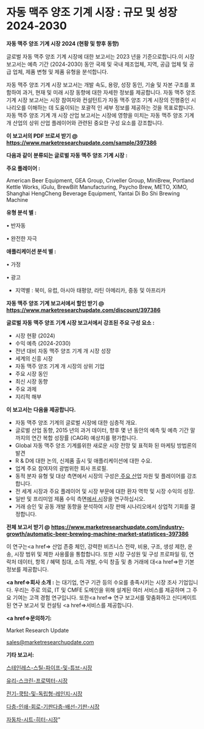 # 자동 맥주 양조 기계 시장 : 규모 및 성장 2024-2030

<strong>자동 맥주 양조 기계 시장 2024 (현황 및 향후 동향)</strong>

글로벌 자동 맥주 양조 기계 시장에 대한 보고서는 2023 년을 기준으로합니다.이 시장 보고서는 예측 기간 (2024-2030) 동안 국제 및 국내 제조업체, 지역, 공급 업체 및 공급 업체, 제품 변형 및 제품 유형을 분석합니다.

자동 맥주 양조 기계 시장 보고서는 개발 속도, 용량, 성장 동인, 기술 및 자본 구조를 포함하여 과거, 현재 및 미래 시장 동향에 대한 자세한 정보를 제공합니다. 자동 맥주 양조 기계 시장 보고서는 시장 참여자와 컨설턴트가 자동 맥주 양조 기계 시장의 진행중인 시나리오를 이해하는 데 도움이되는 포괄적 인 세부 정보를 제공하는 것을 목표로합니다. 자동 맥주 양조 기계 개 시장 산업 보고서는 시장에 영향을 미치는 자동 맥주 양조 기계 개 산업의 상위 산업 플레이어와 관련된 중요한 구성 요소를 강조합니다.



<strong>이 보고서의 PDF 브로셔 받기 @ <a href=https://www.marketresearchupdate.com/sample/397386>https://www.marketresearchupdate.com/sample/397386</a></strong>



<strong>다음과 같이 분류되는 글로벌 자동 맥주 양조 기계 시장 :</strong>



<strong>주요 플레이어 :</strong>

American Beer Equipment, GEA Group, Criveller Group, MiniBrew, Portland Kettle Works, iGulu, BrewBilt Manufacturing, Psycho Brew, METO, XIMO, Shanghai HengCheng Beverage Equipment, Yantai Di Bo Shi Brewing Machine



<strong>유형 분석 별 :</strong>

• 반자동

• 완전한 자극



<strong>애플리케이션 분석 별 :</strong>

• 가정

• 광고

<ul>
  <li>지역별 : 북미, 유럽, 아시아 태평양, 라틴 아메리카, 중동 및 아프리카</li>
</ul>


<strong>자동 맥주 양조 기계 보고서에서 할인 받기 @ <a href=https://www.marketresearchupdate.com/discount/397386>https://www.marketresearchupdate.com/discount/397386</a></strong>



<strong>글로벌 자동 맥주 양조 기계 시장 보고서에서 강조된 주요 구성 요소 :</strong>
<ul>
  <li>시장 현황 (2024)</li>
  <li>수익 예측 (2024-2030)</li>
  <li>전년 대비 자동 맥주 양조 기계 개 시장 성장</li>
  <li>세계의 신흥 시장</li>
  <li>자동 맥주 양조 기계 개 시장의 상위 기업</li>
  <li>주요 시장 동인</li>
  <li>최신 시장 동향</li>
  <li>주요 과제</li>
  <li>지리적 해부</li>
</ul>


<strong>이 보고서는 다음을 제공합니다.</strong>
<ul>
  <li>자동 맥주 양조 기계의 글로벌 시장에 대한 심층적 개요.</li>
  <li>글로벌 산업 동향, 2015 년의 과거 데이터, 향후 몇 년 동안의 예측 및 예측 기간 말까지의 연간 복합 성장률 (CAGR) 예상치를 평가합니다.</li>
  <li>Global 자동 맥주 양조 기계를위한 새로운 시장 전망 및 표적화 된 마케팅 방법론의 발견</li>
  <li>R &amp; D에 대한 논의, 신제품 출시 및 애플리케이션에 대한 수요.</li>
  <li>업계 주요 참여자의 광범위한 회사 프로필.</li>
  <li>동적 분자 유형 및 대상 측면에서 시장의 구성은<a href=> 주요 산</a>업 자원 및 플레이어를 강조합니다.</li>
  <li>전 세계 시장과 주요 플레이어 및 시장 부문에 대한 환자 역학 및 시장 수익의 성장.</li>
  <li>일반 및 프리미엄 제품 수익 측면<a href=>에서 시</a>장을 연구하십시오.</li>
  <li>거래 승인 및 공동 개발 동향을 분석하여 시장 판매 시나리오에서 상업적 기회를 결정합니다.</li>
</ul>



<strong>전체 보고서 받기 @ <a href=https://www.marketresearchupdate.com/industry-growth/automatic-beer-brewing-machine-market-statistices-397386>https://www.marketresearchupdate.com/industry-growth/automatic-beer-brewing-machine-market-statistices-397386</a></strong>

이 연구는<a href=> 산업 존중</a> 체인, 강력한 비즈니스 전략, 비용, 구조, 생성 제한, 운송, 시장 범위 및 제한 사용률을 통합합니다. 또한 시장 구성원 및 구성 프로파일 링, 연락처 데이터, 항목 / 혜택 침대, 소득 개발, 수익 창출 및 총 거래에 대<a href=>한 기본 </a>정보를 제공합니다.



<strong><a href=>회사 소</a>개 :</strong>
는 대기업, 연구 기관 등의 수요를 충족시키는 시장 조사 기업입니다. 우리는 주로 의료, IT 및 CMFE 도메인을 위해 설계된 여러 서비스를 제공하며 그 주요 기여는 고객 경험 연구입니다. 또한<a href=> 연구 보</a>고서를 맞춤화하고 신디케이트 된 연구 보고서 및 컨설팅 <a href=>서비스</a>를 제공합니다.



<strong><a href=>문의하기:</a></strong>

Market Research Update

sales@marketresearchupdate.com



<strong>기타 보고서:</strong>

<a href=https://www.linkedin.com/pulse/스테인레스-스틸-파이프-및-튜브-시장-세분화-연구-목표-고객2029년-isdailynews/>스테인레스-스틸-파이프-및-튜브-시장</a>

<a href=https://www.linkedin.com/pulse/유리-스크린-프로텍터-시장-규모-및-성장-2023-trend-tracking-tips-360-analysis-8whgf/>유리-스크린-프로텍터-시장</a>

<a href=https://www.linkedin.com/pulse/전기-쿡탑-및-독립형-레인지-시장-규모-성장-2023-trendsetters-talk-360-analysis-rlpkf/>전기-쿡탑-및-독립형-레인지-시장</a>

<a href=https://www.linkedin.com/pulse/다층-인쇄-회로-기판다층-배선-기판-시장-세분화-연구-및-목표-고객2030년-pbpzf/>다층-인쇄-회로-기판다층-배선-기판-시장</a>

<a href=https://www.linkedin.com/pulse/자동차-시트-히터-시장-경쟁-분석-및-성장-잠재력-2029-data-dive-diaries-24-analysis-vyuyf/>자동차-시트-히터-시장</a>"
